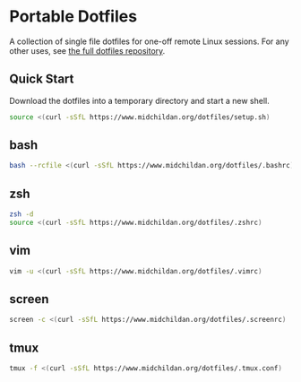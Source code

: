 # Portable Dotfiles

A collection of single file dotfiles for one-off remote Linux sessions. For
any other uses, see [the full dotfiles
repository](https://github.com/midchildan/dotfiles).

## Quick Start

Download the dotfiles into a temporary directory and start a new shell.

```sh
source <(curl -sSfL https://www.midchildan.org/dotfiles/setup.sh)
```

## bash

```sh
bash --rcfile <(curl -sSfL https://www.midchildan.org/dotfiles/.bashrc)
```

## zsh

```sh
zsh -d
source <(curl -sSfL https://www.midchildan.org/dotfiles/.zshrc)
```

## vim

```sh
vim -u <(curl -sSfL https://www.midchildan.org/dotfiles/.vimrc)
```

## screen

```sh
screen -c <(curl -sSfL https://www.midchildan.org/dotfiles/.screenrc)
```

## tmux

```sh
tmux -f <(curl -sSfL https://www.midchildan.org/dotfiles/.tmux.conf)
```
